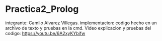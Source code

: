 # Practica2_Prolog
integrante: Camilo Alvarez Villegas.
implementacion: codigo hecho en un archivo de texto y pruebas en la cmd.
Video explicacion y pruebas del codigo: https://youtu.be/6A2xyKYbifw
